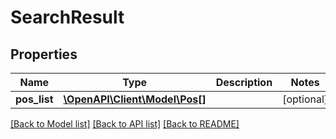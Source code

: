 # SearchResult

## Properties
Name | Type | Description | Notes
------------ | ------------- | ------------- | -------------
**pos_list** | [**\OpenAPI\Client\Model\Pos[]**](Pos.md) |  | [optional] 

[[Back to Model list]](../README.md#documentation-for-models) [[Back to API list]](../README.md#documentation-for-api-endpoints) [[Back to README]](../README.md)


